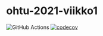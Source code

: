 # ohtu-2021-viikko1

![GitHub Actions](https://github.com/amalia53/ohtu-2021-viikko1/workflows/Java%20CI%20with%20Gradle/badge.svg)
[![codecov](https://codecov.io/gh/amalia53/ohtu-2021-viikko1/branch/main/graph/badge.svg?token=EDguH3JQ5S)](https://codecov.io/gh/amalia53/ohtu-2021-viikko1)

